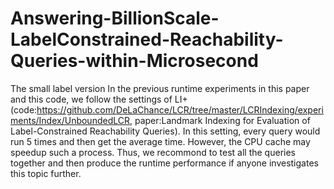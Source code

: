 # Answering-BillionScale-LabelConstrained-Reachability-Queries-within-Microsecond
The small label version
In the previous runtime experiments in this paper and this code, we follow the settings of LI+ (code:https://github.com/DeLaChance/LCR/tree/master/LCRIndexing/experiments/Index/UnboundedLCR, paper:Landmark Indexing for Evaluation of Label-Constrained Reachability Queries). In this setting, every query would run 5 times and then get the average time. However, the CPU cache may speedup such a process. Thus, we recommond to test all the queries together and then produce the runtime performance if anyone investigates this topic further.
